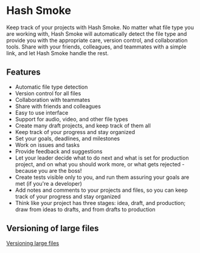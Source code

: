 # Hash Smoke

Keep track of your projects with Hash Smoke. No matter
what file type you are working with, Hash Smoke will
automatically detect the file type and provide you with
the appropriate care, version control, and collaboration
tools. Share with your friends, colleagues, and teammates
with a simple link, and let Hash Smoke handle the rest.

## Features

- Automatic file type detection
- Version control for all files
- Collaboration with teammates
- Share with friends and colleagues
- Easy to use interface
- Support for audio, video, and other file types
- Create many draft projects, and keep track of them all
- Keep track of your progress and stay organized
- Set your goals, deadlines, and milestones
- Work on issues and tasks
- Provide feedback and suggestions
- Let your leader decide what to do next and what
is set for production project, and on what you should work more, or
what gets rejected - because you are the boss!
- Create tests visible only to you, and run them assuring your
goals are met (if you're a developer)
- Add notes and comments to your projects and files, so you can
keep track of your progress and stay organized
- Think like your project has three stages: idea, draft, and production;
draw from ideas to drafts, and from drafts to production

## Versioning of large files

[Versioning large files](https://cloud.google.com/storage/docs/object-versioning)
